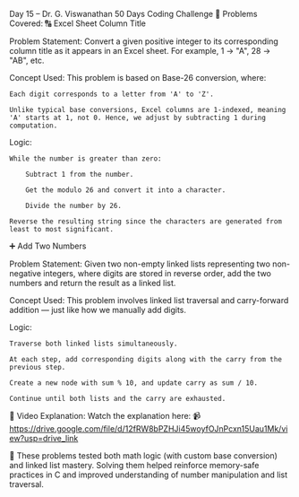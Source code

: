 Day 15 – Dr. G. Viswanathan 50 Days Coding Challenge
📌 Problems Covered:
🔠 Excel Sheet Column Title

Problem Statement:
Convert a given positive integer to its corresponding column title as it appears in an Excel sheet. For example, 1 → "A", 28 → "AB", etc.

Concept Used:
This problem is based on Base-26 conversion, where:

    Each digit corresponds to a letter from 'A' to 'Z'.

    Unlike typical base conversions, Excel columns are 1-indexed, meaning 'A' starts at 1, not 0. Hence, we adjust by subtracting 1 during computation.

Logic:

    While the number is greater than zero:

        Subtract 1 from the number.

        Get the modulo 26 and convert it into a character.

        Divide the number by 26.

    Reverse the resulting string since the characters are generated from least to most significant.

➕ Add Two Numbers

Problem Statement:
Given two non-empty linked lists representing two non-negative integers, where digits are stored in reverse order, add the two numbers and return the result as a linked list.

Concept Used:
This problem involves linked list traversal and carry-forward addition — just like how we manually add digits.

Logic:

    Traverse both linked lists simultaneously.

    At each step, add corresponding digits along with the carry from the previous step.

    Create a new node with sum % 10, and update carry as sum / 10.

    Continue until both lists and the carry are exhausted.

🎥 Video Explanation:
Watch the explanation here:
📹 https://drive.google.com/file/d/12fRW8bPZHJi45woyfOJnPcxn15Uau1Mk/view?usp=drive_link

🧠 These problems tested both math logic (with custom base conversion) and linked list mastery. Solving them helped reinforce memory-safe practices in C and improved understanding of number manipulation and list traversal.
